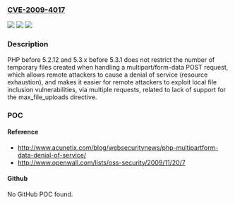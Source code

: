 ### [CVE-2009-4017](https://cve.mitre.org/cgi-bin/cvename.cgi?name=CVE-2009-4017)
![](https://img.shields.io/static/v1?label=Product&message=n%2Fa&color=blue)
![](https://img.shields.io/static/v1?label=Version&message=n%2Fa&color=blue)
![](https://img.shields.io/static/v1?label=Vulnerability&message=n%2Fa&color=brighgreen)

### Description

PHP before 5.2.12 and 5.3.x before 5.3.1 does not restrict the number of temporary files created when handling a multipart/form-data POST request, which allows remote attackers to cause a denial of service (resource exhaustion), and makes it easier for remote attackers to exploit local file inclusion vulnerabilities, via multiple requests, related to lack of support for the max_file_uploads directive.

### POC

#### Reference
- http://www.acunetix.com/blog/websecuritynews/php-multipartform-data-denial-of-service/
- http://www.openwall.com/lists/oss-security/2009/11/20/7

#### Github
No GitHub POC found.

